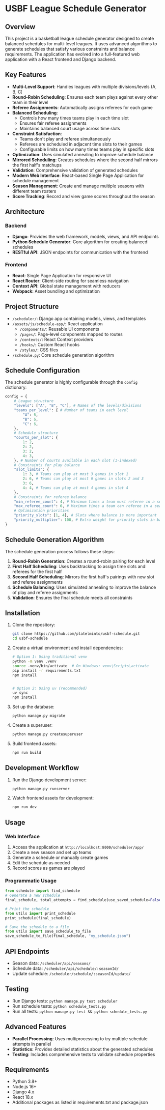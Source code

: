 # USBF League Schedule Generator

## Overview

This project is a basketball league schedule generator designed to create balanced schedules for multi-level leagues. It uses advanced algorithms to generate schedules that satisfy various constraints and balance requirements. The application has evolved into a full-featured web application with a React frontend and Django backend.

## Key Features

- **Multi-Level Support**: Handles leagues with multiple divisions/levels (A, B, C)
- **Round-Robin Scheduling**: Ensures each team plays against every other team in their level
- **Referee Assignments**: Automatically assigns referees for each game
- **Balanced Scheduling**:
  - Controls how many times teams play in each time slot
  - Ensures fair referee assignments
  - Maintains balanced court usage across time slots
- **Constraint Satisfaction**:
  - Teams don't play and referee simultaneously
  - Referees are scheduled in adjacent time slots to their games
  - Configurable limits on how many times teams play in specific slots
- **Optimization**: Uses simulated annealing to improve schedule balance
- **Mirrored Scheduling**: Creates schedules where the second half mirrors the first half's matchups
- **Validation**: Comprehensive validation of generated schedules
- **Modern Web Interface**: React-based Single Page Application for schedule management
- **Season Management**: Create and manage multiple seasons with different team rosters
- **Score Tracking**: Record and view game scores throughout the season

## Architecture

### Backend

- **Django**: Provides the web framework, models, views, and API endpoints
- **Python Schedule Generator**: Core algorithm for creating balanced schedules
- **RESTful API**: JSON endpoints for communication with the frontend

### Frontend

- **React**: Single Page Application for responsive UI
- **React Router**: Client-side routing for seamless navigation
- **Context API**: Global state management with reducers
- **Webpack**: Asset bundling and optimization

## Project Structure

- `/scheduler/`: Django app containing models, views, and templates
- `/assets/js/schedule-app/`: React application
  - `/components/`: Reusable UI components
  - `/pages/`: Page-level components mapped to routes
  - `/contexts/`: React Context providers
  - `/hooks/`: Custom React hooks
  - `/styles/`: CSS files
- `/schedule.py`: Core schedule generation algorithm

## Schedule Configuration

The schedule generator is highly configurable through the `config` dictionary: 
```python
config = {
    # League structure
    "levels": ["A", "B", "C"], # Names of the levels/divisions
    "teams_per_level": { # Number of teams in each level
        "A": 6,
        "B": 6,
        "C": 6,
    },
    # Schedule structure
    "courts_per_slot": {
        1: 2,
        2: 2,
        3: 2,
        4: 3,
    }, # Number of courts available in each slot (1-indexed)
    # Constraints for play balance
    "slot_limits": {
        1: 3, # Teams can play at most 3 games in slot 1
        2: 6, # Teams can play at most 6 games in slots 2 and 3
        3: 6,
        4: 4, # Teams can play at most 4 games in slot 4
    },
    # Constraints for referee balance
    "min_referee_count": 4, # Minimum times a team must referee in a season per level
    "max_referee_count": 6, # Maximum times a team can referee in a season per level
    # Optimization priorities
    "priority_slots": [1, 4], # Slots where balance is more important
    "priority_multiplier": 100, # Extra weight for priority slots in balance calculations
}
```

## Schedule Generation Algorithm

The schedule generation process follows these steps:

1. **Round-Robin Generation**: Creates a round-robin pairing for each level
2. **First Half Scheduling**: Uses backtracking to assign time slots and referees for the first half
3. **Second Half Scheduling**: Mirrors the first half's pairings with new slot and referee assignments
4. **Schedule Balancing**: Uses simulated annealing to improve the balance of play and referee assignments
5. **Validation**: Ensures the final schedule meets all constraints

## Installation

1. Clone the repository:
   ```bash
   git clone https://github.com/platelminto/usbf-schedule.git
   cd usbf-schedule
   ```

2. Create a virtual environment and install dependencies:
   ```bash
   # Option 1: Using traditional venv
   python -m venv .venv
   source .venv/bin/activate  # On Windows: venv\Scripts\activate
   pip install -r requirements.txt
   npm install

   
   # Option 2: Using uv (recommended)
   uv sync
   npm install
   ```

3. Set up the database:
   ```bash
   python manage.py migrate
   ```

4. Create a superuser:
   ```bash
   python manage.py createsuperuser
   ```

5. Build frontend assets:
   ```bash
   npm run build
   ```

## Development Workflow

1. Run the Django development server:
   ```bash
   python manage.py runserver
   ```

2. Watch frontend assets for development:
   ```bash
   npm run dev
   ```

## Usage

### Web Interface

1. Access the application at `http://localhost:8000/scheduler/app/`
2. Create a new season and set up teams
3. Generate a schedule or manually create games
4. Edit the schedule as needed
5. Record scores as games are played

### Programmatic Usage

```python
from schedule import find_schedule
# Generate a new schedule
final_schedule, total_attempts = find_schedule(use_saved_schedule=False)

# Print the schedule
from utils import print_schedule
print_schedule(final_schedule)

# Save the schedule to a file
from utils import save_schedule_to_file
save_schedule_to_file(final_schedule, "my_schedule.json")
```

## API Endpoints

- Season data: `/scheduler/api/seasons/`
- Schedule data: `/scheduler/api/schedule/:seasonId/`
- Update schedule: `/scheduler/schedule/:seasonId/update/`

## Testing

- Run Django tests: `python manage.py test scheduler`
- Run schedule tests: `python schedule_tests.py`
- Run all tests: `python manage.py test && python schedule_tests.py`

## Advanced Features

- **Parallel Processing**: Uses multiprocessing to try multiple schedule attempts in parallel
- **Statistics**: Provides detailed statistics about the generated schedules
- **Testing**: Includes comprehensive tests to validate schedule properties

## Requirements

- Python 3.8+
- Node.js 16+
- Django 4.x
- React 18.x
- Additional packages as listed in requirements.txt and package.json
